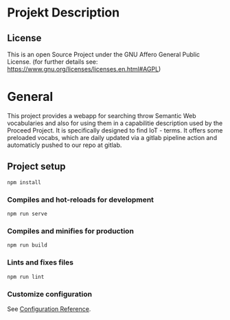 # Projekt Description 
## License
This is an open Source Project under the GNU Affero General Public License. (for further details see: https://www.gnu.org/licenses/licenses.en.html#AGPL)
# General
This project provides a webapp for searching throw Semantic Web vocabularies and also for using them in a capabilitie description used by the Proceed Project. It is specifically designed to find IoT - terms.
It offers some preloaded vocabs, which are daily updated via a gitlab pipeline action and automaticly pushed to our repo at gitlab.

## Project setup
```
npm install
```

### Compiles and hot-reloads for development
```
npm run serve
```

### Compiles and minifies for production
```
npm run build
```

### Lints and fixes files
```
npm run lint
```

### Customize configuration
See [Configuration Reference](https://cli.vuejs.org/config/).
